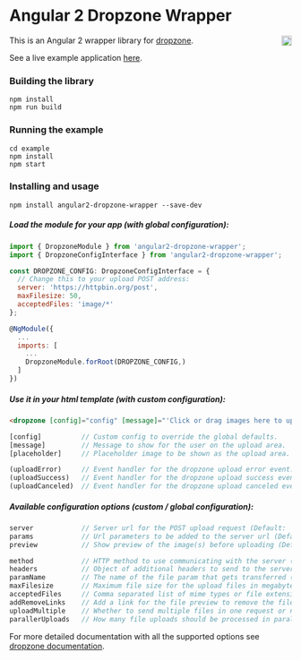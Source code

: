 # Angular 2 Dropzone Wrapper

<a href="https://badge.fury.io/js/angular2-dropzone-wrapper"><img src="https://badge.fury.io/js/angular2-dropzone-wrapper.svg" align="right" alt="npm version" height="18"></a>

This is an Angular 2 wrapper library for [dropzone](http://www.dropzonejs.com/).

See a live example application <a href="https://zefoy.github.io/angular2-dropzone-wrapper/">here</a>.

### Building the library

    npm install
    npm run build

### Running the example

    cd example
    npm install
    npm start

### Installing and usage

    npm install angular2-dropzone-wrapper --save-dev

##### Load the module for your app (with global configuration):

```javascript
import { DropzoneModule } from 'angular2-dropzone-wrapper';
import { DropzoneConfigInterface } from 'angular2-dropzone-wrapper';

const DROPZONE_CONFIG: DropzoneConfigInterface = {
  // Change this to your upload POST address:
  server: 'https://httpbin.org/post',
  maxFilesize: 50,
  acceptedFiles: 'image/*'
};

@NgModule({
  ...
  imports: [
    ...
    DropzoneModule.forRoot(DROPZONE_CONFIG,)
  ]
})
```

##### Use it in your html template (with custom configuration):

```html
<dropzone [config]="config" [message]="'Click or drag images here to upload'" (uploadError)="onUploadError($event)" (uploadSuccess)="onUploadSuccess($event)"></dropzone>
```

```javascript
[config]          // Custom config to override the global defaults.
[message]         // Message to show for the user on the upload area.
[placeholder]     // Placeholder image to be shown as the upload area.

(uploadError)     // Event handler for the dropzone upload error event.
(uploadSuccess)   // Event handler for the dropzone upload success event.
(uploadCanceled)  // Event handler for the dropzone upload canceled event.
```

##### Available configuration options (custom / global configuration):

```javascript
server            // Server url for the POST upload request (Default: '').
params            // Url parameters to be added to the server url (Default: null).
preview           // Show preview of the image(s) before uploading (Default: false).

method            // HTTP method to use communicating with the server (Default: 'post').
headers           // Object of additional headers to send to the server (Default: null).
paramName         // The name of the file param that gets transferred (Default: 'file').
maxFilesize       // Maximum file size for the upload files in megabytes (Default: null).
acceptedFiles     // Comma separated list of mime types or file extensions (Default: null).
addRemoveLinks    // Add a link for the file preview to remove the file (Default: false).
uploadMultiple    // Whether to send multiple files in one request or not (Default: false).
parallerUploads   // How many file uploads should be processed in parallel (Default: 1).
```

For more detailed documentation with all the supported options see [dropzone documentation](http://www.dropzonejs.com/#configuration-options).
